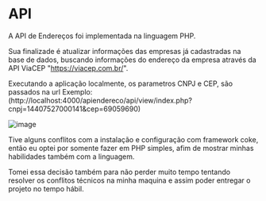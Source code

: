 # API
A API de Endereços foi implementada na linguagem PHP.

Sua finalizade é atualizar informações das empresas já cadastradas na base de dados, buscando 
informações do endereço da empresa através da API ViaCEP "https://viacep.com.br/".
 
Executando a aplicação localmente, os parametros CNPJ e CEP, são passados na url 
Exemplo:
(http://localhost:4000/apiendereco/api/view/index.php?cnpj=14407527000141&cep=69059690)

![image](https://github.com/IngridValves/API/assets/131462285/c487e744-798b-4420-abad-1ab5228051df)

Tive alguns conflitos com a instalação e configuração com framework coke, então eu optei por somente fazer em PHP simples,
afim de mostrar minhas habilidades também com a linguagem. 

Tomei essa decisão também para não perder muito tempo tentando resolver os conflitos técnicos na minha maquina e assim poder
entregar o projeto no tempo hábil. 
